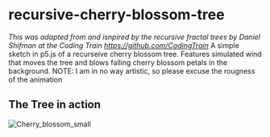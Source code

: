 # recursive-cherry-blossom-tree
*This was adapted from and isnpired by the recursive fractal trees by Daniel Shifman at the Coding Train <https://github.com/CodingTrain>*
A simple sketch in p5.js of a recurseive cherry blossom tree. Features simulated wind that moves the tree 
and blows falling cherry blossom petals in the background. NOTE: I am in no way artistic, so please excuse the rougness
of the animation

## The Tree in action 
![Cherry_blossom_small](https://user-images.githubusercontent.com/82865312/190065808-da8758aa-04f1-42ce-9c48-5b77dd0bb492.gif)

